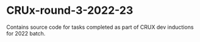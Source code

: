 # CRUx-round-3-2022-23
Contains source code for tasks completed as part of CRUX dev inductions for 2022 batch.


   


